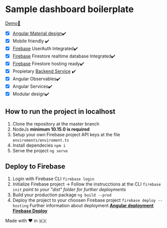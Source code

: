 # Sample dashboard boilerplate

[Demo🏃](https://sampleapp-49553.web.app/)

 - [x] [Angular Material design](https://material.angular.io/)✔️
 - [x] Mobile friendly ✔️
 - [x] [Firebase](https://firebase.io) UserAuth Integrated✔️
 - [x] [Firebase](https://firebase.io) Firestore realtime database Integrated✔️
 - [x] [Firebase](https://firebase.io) Firestore hosting ready✔️
 - [x] Propietary [Backend Service](https://github.com/HektorCyC/SimpleBackend) ✔️
 - [x] Angular Observables✔️
 - [x] Angular Services✔️
 - [x] Modular design✔️

## How to run the project in localhost

 1. Clone the repository at the master branch
 2. NodeJs **minimum 10.15.0 is required**
 3. Setup your own Firebase project API keys at the file `enviroments/enviroment.ts`
 4. Install dependecies `npm i`
 5. Serve the project `ng serve`

## Deploy to Firebase

 1. Login with Firebase CLI `firebase login`
 2. Initialize Firebase project -> Follow the instrucctions at the CLI `firebase init` *point to your "dist" folder for further deployments*
 3. Build your production package `ng build --prod`
 4. Deploy the project to your choosen Firebase project `firebase deploy --hosting`
Further information about deployment 
[**Angular deployment**](https://angular.io/start/deployment) 
[**Firebase Deploy**](https://firebase.google.com/docs/hosting/deploying)

Made with ❤️ in 🇲🇽